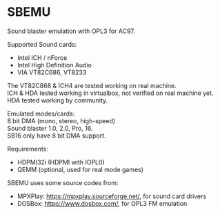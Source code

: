 # SBEMU
Sound blaster emulation with OPL3 for AC97.

Supported Sound cards:
 * Intel ICH / nForce
 * Intel High Definition Audio
 * VIA VT82C686, VT8233

The VT82C868 & ICH4 are tested working on real machine.\
ICH & HDA tested working in virtualbox, not verified on real machine yet.\
HDA tested working by community.

Emulated modes/cards:\
8 bit DMA (mono, stereo, high-speed)\
Sound blaster 1.0, 2.0, Pro, 16.\
SB16 only have 8 bit DMA support.

Requirements:
 * HDPMI32i (HDPMI with IOPL0)
 * QEMM (optional, used for real mode games)
 
SBEMU uses some source codes from:
 * MPXPlay: https://mpxplay.sourceforge.net/, for sound card drivers
 * DOSBox: https://www.dosbox.com/, for OPL3 FM emulation
